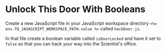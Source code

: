 # Unlock This Door With Booleans

Create a new JavaScript file in your JavaScript workspace directory `<%= env.TQ_JAVASCRIPT_WORKSPACE_PATH.value %>` called `hackDoor.js`.

In that file create a boolean variable called `isDoorLocked` and have it set to `false` so that you can hack your way into the Scientist's office.
